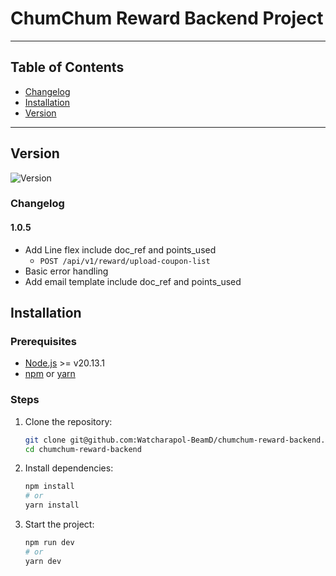 # ChumChum Reward Backend Project

<!-- ![License](https://img.shields.io/badge/license-MIT-green) -->
---

## Table of Contents

- [Changelog](#changelog)
- [Installation](#installation)
- [Version](#version)

---

## Version

![Version](https://img.shields.io/badge/version-1.0.3-blue)

### Changelog

#### 1.0.5
- Add Line flex include doc_ref and points_used
  - `POST /api/v1/reward/upload-coupon-list`
- Basic error handling
- Add email template include doc_ref and points_used


## Installation

### Prerequisites

- [Node.js](https://nodejs.org/) >= v20.13.1
- [npm](https://www.npmjs.com/) or [yarn](https://yarnpkg.com/)

### Steps

1. Clone the repository:
   ```bash
   git clone git@github.com:Watcharapol-BeamD/chumchum-reward-backend.git
   cd chumchum-reward-backend
2. Install dependencies:
   ```bash
   npm install
   # or
   yarn install
3. Start the project:
   ```bash
   npm run dev
   # or
   yarn dev

